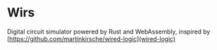 # Wirs
Digital circuit simulator powered by Rust and WebAssembly, inspired by
[https://github.com/martinkirsche/wired-logic](wired-logic)
